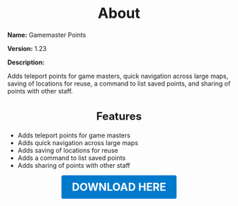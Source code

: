 <h1 style="text-align:center; font-size:2rem; font-weight:bold;">About</h1>

**Name:**
Gamemaster Points

**Version:**
1.23

**Description:**

Adds teleport points for game masters, quick navigation across large maps, saving of locations for reuse, a command to list saved points, and sharing of points with other staff.

<h2 style="text-align:center; font-size:1.5rem; font-weight:bold;">Features</h2>

- Adds teleport points for game masters
- Adds quick navigation across large maps
- Adds saving of locations for reuse
- Adds a command to list saved points
- Adds sharing of points with other staff





<p align="center"><a href="https://github.com/LiliaFramework/Modules/raw/refs/heads/gh-pages/gamemasterpoints.zip" style="display:inline-block;padding:12px 24px;font-size:1.5rem;font-weight:bold;text-decoration:none;color:#fff;background-color:var(--md-primary-fg-color,#007acc);border-radius:4px;">DOWNLOAD HERE</a></p>